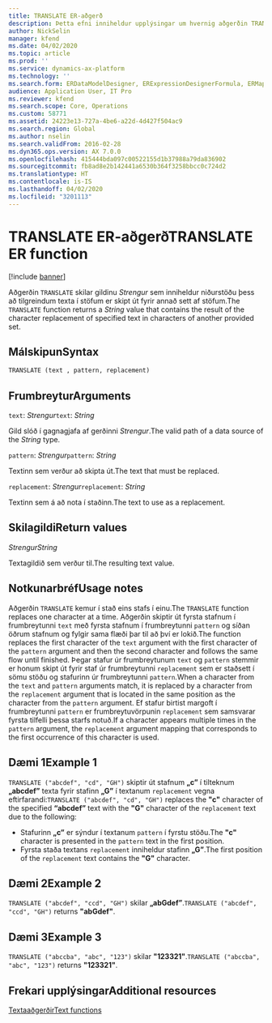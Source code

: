 ```yaml
---
title: TRANSLATE ER-aðgerð
description: Þetta efni inniheldur upplýsingar um hvernig aðgerðin TRANSLATE í rafrænni skýrslugerð (ER) er notuð.
author: NickSelin
manager: kfend
ms.date: 04/02/2020
ms.topic: article
ms.prod: ''
ms.service: dynamics-ax-platform
ms.technology: ''
ms.search.form: ERDataModelDesigner, ERExpressionDesignerFormula, ERMappedFormatDesigner, ERModelMappingDesigner
audience: Application User, IT Pro
ms.reviewer: kfend
ms.search.scope: Core, Operations
ms.custom: 58771
ms.assetid: 24223e13-727a-4be6-a22d-4d427f504ac9
ms.search.region: Global
ms.author: nselin
ms.search.validFrom: 2016-02-28
ms.dyn365.ops.version: AX 7.0.0
ms.openlocfilehash: 415444bda097c00522155d1b37988a79da836902
ms.sourcegitcommit: fb8ad8e2b142441a6530b364f3258bbcc0c724d2
ms.translationtype: HT
ms.contentlocale: is-IS
ms.lasthandoff: 04/02/2020
ms.locfileid: "3201113"
---
```

# <a name=""></a><span data-ttu-id="6be98-103"><a name="TRANSLATE">TRANSLATE ER-aðgerð</a></span><span class="sxs-lookup"><span data-stu-id="6be98-103"><a name="TRANSLATE">TRANSLATE ER function</a></span></span>

[!include [banner](../includes/banner.md)]

<span data-ttu-id="6be98-104">Aðgerðin `TRANSLATE` skilar gildinu *Strengur* sem inniheldur niðurstöðu þess að tilgreindum texta í stöfum er skipt út fyrir annað sett af stöfum.</span><span class="sxs-lookup"><span data-stu-id="6be98-104">The `TRANSLATE` function returns a *String* value that contains the result of the character replacement of specified text in characters of another provided set.</span></span>

## <a name="syntax"></a><span data-ttu-id="6be98-105">Málskipun</span><span class="sxs-lookup"><span data-stu-id="6be98-105">Syntax</span></span>

```vb
TRANSLATE (text , pattern, replacement)
```

## <a name="arguments"></a><span data-ttu-id="6be98-106">Frumbreytur</span><span class="sxs-lookup"><span data-stu-id="6be98-106">Arguments</span></span>

<span data-ttu-id="6be98-107">`text`: *Strengur*</span><span class="sxs-lookup"><span data-stu-id="6be98-107">`text`: *String*</span></span>

<span data-ttu-id="6be98-108">Gild slóð í gagnagjafa af gerðinni *Strengur*.</span><span class="sxs-lookup"><span data-stu-id="6be98-108">The valid path of a data source of the *String* type.</span></span>

<span data-ttu-id="6be98-109">`pattern`: *Strengur*</span><span class="sxs-lookup"><span data-stu-id="6be98-109">`pattern`: *String*</span></span>

<span data-ttu-id="6be98-110">Textinn sem verður að skipta út.</span><span class="sxs-lookup"><span data-stu-id="6be98-110">The text that must be replaced.</span></span>

<span data-ttu-id="6be98-111">`replacement`: *Strengur*</span><span class="sxs-lookup"><span data-stu-id="6be98-111">`replacement`: *String*</span></span>

<span data-ttu-id="6be98-112">Textinn sem á að nota í staðinn.</span><span class="sxs-lookup"><span data-stu-id="6be98-112">The text to use as a replacement.</span></span>

## <a name="return-values"></a><span data-ttu-id="6be98-113">Skilagildi</span><span class="sxs-lookup"><span data-stu-id="6be98-113">Return values</span></span>

<span data-ttu-id="6be98-114">*Strengur*</span><span class="sxs-lookup"><span data-stu-id="6be98-114">*String*</span></span>

<span data-ttu-id="6be98-115">Textagildið sem verður til.</span><span class="sxs-lookup"><span data-stu-id="6be98-115">The resulting text value.</span></span>

## <a name="usage-notes"></a><span data-ttu-id="6be98-116">Notkunarbréf</span><span class="sxs-lookup"><span data-stu-id="6be98-116">Usage notes</span></span>

<span data-ttu-id="6be98-117">Aðgerðin `TRANSLATE` kemur í stað eins stafs í einu.</span><span class="sxs-lookup"><span data-stu-id="6be98-117">The `TRANSLATE` function replaces one character at a time.</span></span> <span data-ttu-id="6be98-118">Aðgerðin skiptir út fyrsta stafnum í frumbreytunni `text` með fyrsta stafnum í frumbreytunni `pattern` og síðan öðrum stafnum og fylgir sama flæði þar til að því er lokið.</span><span class="sxs-lookup"><span data-stu-id="6be98-118">The function replaces the first character of the `text` argument with the first character of the `pattern` argument and then the second character and follows the same flow until finished.</span></span> <span data-ttu-id="6be98-119">Þegar stafur úr frumbreytunum `text` og `pattern` stemmir er honum skipt út fyrir staf úr frumbreytunni `replacement` sem er staðsett í sömu stöðu og stafurinn úr frumbreytunni `pattern`.</span><span class="sxs-lookup"><span data-stu-id="6be98-119">When a character from the `text` and `pattern` arguments match, it is replaced by a character from the `replacement` argument that is located in the same position as the character from the `pattern` argument.</span></span> <span data-ttu-id="6be98-120">Ef stafur birtist margoft í frumbreytunni `pattern` er frumbreytuvörpunin `replacement` sem samsvarar fyrsta tilfelli þessa starfs notuð.</span><span class="sxs-lookup"><span data-stu-id="6be98-120">If a character appears multiple times in the `pattern` argument, the `replacement` argument mapping that corresponds to the first occurrence of this character is used.</span></span>

## <a name="example-1"></a><span data-ttu-id="6be98-121">Dæmi 1</span><span class="sxs-lookup"><span data-stu-id="6be98-121">Example 1</span></span>

<span data-ttu-id="6be98-122">`TRANSLATE ("abcdef", "cd", "GH")` skiptir út stafnum **„c”** í tilteknum **„abcdef”** texta fyrir stafinn **„G”** í textanum `replacement` vegna eftirfarandi:</span><span class="sxs-lookup"><span data-stu-id="6be98-122">`TRANSLATE ("abcdef", "cd", "GH")` replaces the **"c"** character of the specified  **“abcdef”** text with the **"G"** character of the `replacement` text due to the following:</span></span>
-   <span data-ttu-id="6be98-123">Stafurinn **„c”** er sýndur í textanum `pattern` í fyrstu stöðu.</span><span class="sxs-lookup"><span data-stu-id="6be98-123">The **"c"** character is presented in the `pattern` text in the first position.</span></span>
-   <span data-ttu-id="6be98-124">Fyrsta staða textans `replacement` inniheldur stafinn **„G”**.</span><span class="sxs-lookup"><span data-stu-id="6be98-124">The first position of the `replacement` text contains the **"G"** character.</span></span>

## <a name="example-2"></a><span data-ttu-id="6be98-125">Dæmi 2</span><span class="sxs-lookup"><span data-stu-id="6be98-125">Example 2</span></span>

<span data-ttu-id="6be98-126">`TRANSLATE ("abcdef", "ccd", "GH")` skilar **„abGdef”**.</span><span class="sxs-lookup"><span data-stu-id="6be98-126">`TRANSLATE ("abcdef", "ccd", "GH")` returns **"abGdef"**.</span></span>

## <a name="example-3"></a><span data-ttu-id="6be98-127">Dæmi 3</span><span class="sxs-lookup"><span data-stu-id="6be98-127">Example 3</span></span>

<span data-ttu-id="6be98-128">`TRANSLATE ("abccba", "abc", "123")` skilar **"123321"**.</span><span class="sxs-lookup"><span data-stu-id="6be98-128">`TRANSLATE ("abccba", "abc", "123")` returns **"123321"**.</span></span>

## <a name="additional-resources"></a><span data-ttu-id="6be98-129">Frekari upplýsingar</span><span class="sxs-lookup"><span data-stu-id="6be98-129">Additional resources</span></span>

[<span data-ttu-id="6be98-130">Textaaðgerðir</span><span class="sxs-lookup"><span data-stu-id="6be98-130">Text functions</span></span>](er-functions-category-text.md)
